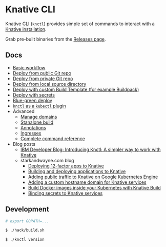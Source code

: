 # Knative CLI

Knative CLI (`knctl`) provides simple set of commands to interact with a [Knative installation](https://github.com/knative/docs).

Grab pre-built binaries from the [Releases page](https://github.com/cppforlife/knctl/releases).

## Docs

- [Basic workflow](./docs/basic-workflow.md)
- [Deploy from public Git repo](./docs/deploy-public-git-repo.md)
- [Deploy from private Git repo](./docs/deploy-private-git-repo.md)
- [Deploy from local source directory](./docs/deploy-source-directory.md)
- [Deploy with custom Build Template (for example Buildpack)](./docs/deploy-custom-build-template.md)
- [Deploy with secrets](./docs/deploy-secrets.md)
- [Blue-green deploy](./docs/blue-green-deploy.md)
- [`knctl` as a `kubectl` plugin](./docs/kubectl-plugin.md)
- Advanced
  - [Manage domains](./docs/manage-domains.md)
  - [Stanalone build](./docs/standalone-build.md)
  - [Annotations](./docs/annotations.md)
  - [Ingresses](./docs/ingresses.md)
  - [Complete command reference](./docs/cmd/knctl.md)
- Blog posts
  - [IBM Developer Blog: Introducing Knctl: A simpler way to work with Knative](https://developer.ibm.com/blogs/2018/11/12/knctl-a-simpler-way-to-work-with-knative/)
  - starkandwayne.com blog
	  - [Deploying 12-factor apps to Knative](https://www.starkandwayne.com/blog/deploying-12factor-apps-to-knative/)
	  - [Building and deploying applications to Knative](https://starkandwayne.com/blog/building-and-deploying-applications-to-knative/)
	  - [Adding public traffic to Knative on Google Kubernetes Engine](https://starkandwayne.com/blog/public-traffic-into-knative-on-gke/)
	  - [Adding a custom hostname domain for Knative services](https://starkandwayne.com/blog/adding-a-custom-domain-for-knative-services/)
	  - [Build Docker images inside your Kubernetes with Knative Build](https://starkandwayne.com/blog/build-docker-images-inside-kubernetes-with-knative-build/)
	  - [Binding secrets to Knative services](https://starkandwayne.com/blog/binding-secrets-to-knative-services/)

## Development

```bash
# export GOPATH=...

$ ./hack/build.sh

$ ./knctl version
```
